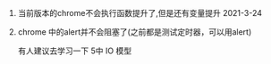 1. 当前版本的chrome不会执行函数提升了,但是还有变量提升
2021-3-24


2. chrome 中的alert并不会阻塞了(之前都是测试定时器，可以用alert)

    有人建议去学习一下 5中 IO 模型
